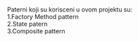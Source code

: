#
Paterni koji su korisceni u ovom projektu su:<br>
1.Factory Method pattern<br>
2.State patern<br>
3.Composite pattern
